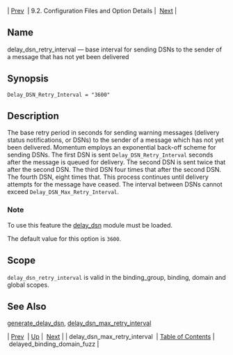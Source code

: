| [Prev](conf.ref.delay_dsn_max_retry_interval)  | 9.2. Configuration Files and Option Details |  [Next](conf.ref.delayed_binding_domain_fuzz.php) |

<a name="conf.ref.delay_dsn_retry_interval"></a>
## Name

delay_dsn_retry_interval — base interval for sending DSNs to the sender of a message that has not yet been delivered

## Synopsis

`Delay_DSN_Retry_Interval = "3600"`

<a name="idp8844032"></a>
## Description

The base retry period in seconds for sending warning messages (delivery status notifications, or DSNs) to the sender of a message which has not yet been delivered. Momentum employs an exponential back-off scheme for sending DSNs. The first DSN is sent `Delay_DSN_Retry_Interval` seconds after the message is queued for delivery. The second DSN is sent twice that after the second DSN. The third DSN four times that after the second DSN. The fourth DSN, eight times that. This process continues until delivery attempts for the message have ceased. The interval between DSNs cannot exceed `Delay_DSN_Max_Retry_Interval`.

### Note

To use this feature the [delay_dsn](modules.delay_dsn "14.25. delay_dsn – Delay DSN Generation") module must be loaded.

The default value for this option is `3600`.

<a name="idp8850512"></a>
## Scope

`delay_dsn_retry_interval` is valid in the binding_group, binding, domain and global scopes.

<a name="idp8852608"></a>
## See Also

[generate_delay_dsn](conf.ref.generate_delay_dsn "generate_delay_dsn"), [delay_dsn_max_retry_interval](conf.ref.delay_dsn_max_retry_interval.php "delay_dsn_max_retry_interval")

| [Prev](conf.ref.delay_dsn_max_retry_interval)  | [Up](conf.ref.files.php) |  [Next](conf.ref.delayed_binding_domain_fuzz.php) |
| delay_dsn_max_retry_interval  | [Table of Contents](index) |  delayed_binding_domain_fuzz |
